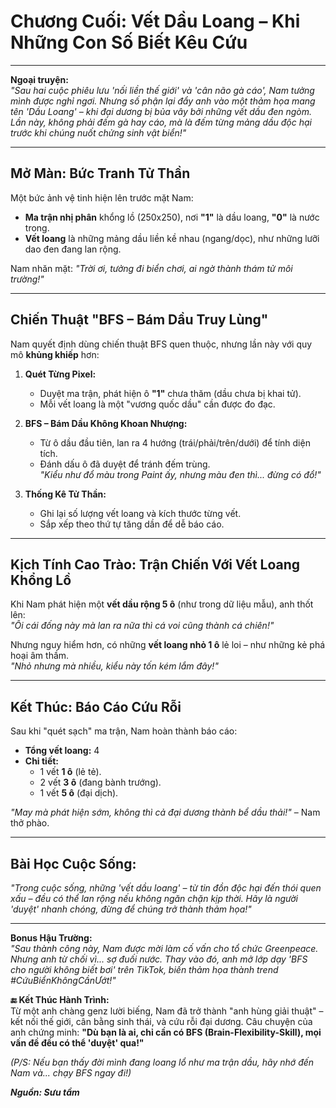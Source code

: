 # **Chương Cuối: Vết Dầu Loang – Khi Những Con Số Biết Kêu Cứu**  

---  

**Ngoại truyện:**  
*"Sau hai cuộc phiêu lưu 'nối liền thế giới' và 'cân não gà cáo', Nam tưởng mình được nghỉ ngơi. Nhưng số phận lại đẩy anh vào một thảm họa mang tên 'Dầu Loang' – khi đại dương bị bủa vây bởi những vết dầu đen ngòm. Lần này, không phải đếm gà hay cáo, mà là đếm từng mảng dầu độc hại trước khi chúng nuốt chửng sinh vật biển!"*  

---  

## **Mở Màn: Bức Tranh Tử Thần**  
Một bức ảnh vệ tinh hiện lên trước mặt Nam:  
- **Ma trận nhị phân** khổng lồ (250x250), nơi **"1"** là dầu loang, **"0"** là nước trong.  
- **Vết loang** là những mảng dầu liền kề nhau (ngang/dọc), như những lưỡi dao đen đang lan rộng.  

Nam nhăn mặt: *"Trời ơi, tưởng đi biển chơi, ai ngờ thành thám tử môi trường!"*  

---  

## **Chiến Thuật "BFS – Bám Dầu Truy Lùng"**  
Nam quyết định dùng chiến thuật BFS quen thuộc, nhưng lần này với quy mô **khủng khiếp** hơn:  

1. **Quét Từng Pixel:**  
   - Duyệt ma trận, phát hiện ô **"1"** chưa thăm (dầu chưa bị khai tử).  
   - Mỗi vết loang là một "vương quốc dầu" cần được đo đạc.  

2. **BFS – Bám Dầu Không Khoan Nhượng:**  
   - Từ ô dầu đầu tiên, lan ra 4 hướng (trái/phải/trên/dưới) để tính diện tích.  
   - Đánh dấu ô đã duyệt để tránh đếm trùng.  
   *"Kiểu như đổ màu trong Paint ấy, nhưng màu đen thì... đừng có đổ!"*  

3. **Thống Kê Tử Thần:**  
   - Ghi lại số lượng vết loang và kích thước từng vết.  
   - Sắp xếp theo thứ tự tăng dần để dễ báo cáo.  

---  

## **Kịch Tính Cao Trào: Trận Chiến Với Vết Loang Khổng Lồ**  
Khi Nam phát hiện một **vết dầu rộng 5 ô** (như trong dữ liệu mẫu), anh thốt lên:  
*"Ôi cái đống này mà lan ra nữa thì cá voi cũng thành cá chiên!"*  

Nhưng nguy hiểm hơn, có những **vết loang nhỏ 1 ô** lẻ loi – như những kẻ phá hoại âm thầm.  
*"Nhỏ nhưng mà nhiều, kiểu này tốn kém lắm đây!"*  

---  

## **Kết Thúc: Báo Cáo Cứu Rỗi**  
Sau khi "quét sạch" ma trận, Nam hoàn thành báo cáo:  
- **Tổng vết loang:** 4  
- **Chi tiết:**  
  - 1 vết **1 ô** (lẻ tẻ).  
  - 2 vết **3 ô** (đang bành trướng).  
  - 1 vết **5 ô** (đại dịch).  

*"May mà phát hiện sớm, không thì cả đại dương thành bể dầu thải!"* – Nam thở phào.  

---  

## **Bài Học Cuộc Sống:**  
*"Trong cuộc sống, những 'vết dầu loang' – từ tin đồn độc hại đến thói quen xấu – đều có thể lan rộng nếu không ngăn chặn kịp thời. Hãy là người 'duyệt' nhanh chóng, đừng để chúng trở thành thảm họa!"*  

---  

**Bonus Hậu Trường:**  
*"Sau thành công này, Nam được mời làm cố vấn cho tổ chức Greenpeace. Nhưng anh từ chối vì... sợ đuối nước. Thay vào đó, anh mở lớp dạy 'BFS cho người không biết bơi' trên TikTok, biến thảm họa thành trend #CứuBiểnKhôngCầnƯớt!"*  

**🔚 Kết Thúc Hành Trình:**  
Từ một anh chàng genz lười biếng, Nam đã trở thành "anh hùng giải thuật" – kết nối thế giới, cân bằng sinh thái, và cứu rỗi đại dương. Câu chuyện của anh chứng minh: **"Dù bạn là ai, chỉ cần có BFS (Brain-Flexibility-Skill), mọi vấn đề đều có thể 'duyệt' qua!"**  

*(P/S: Nếu bạn thấy đời mình đang loang lổ như ma trận dầu, hãy nhớ đến Nam và... chạy BFS ngay đi!)*

***Nguồn: Sưu tầm***